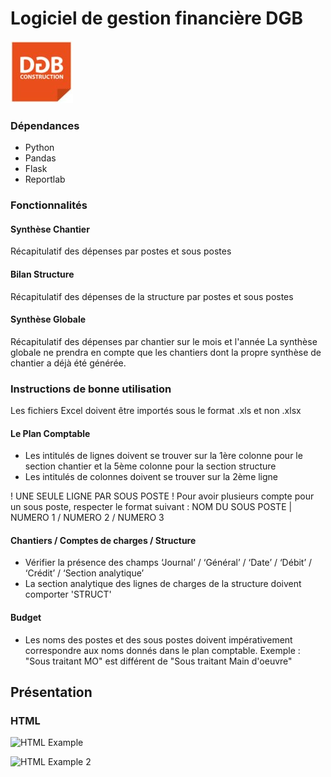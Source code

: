 
# Logiciel de gestion financière DGB
![DGB LOGO](https://github.com/vidanm/DGB-Gestion/blob/master/images/DGB.jpeg)

### Dépendances
- Python
- Pandas
- Flask
- Reportlab

### Fonctionnalités

#### Synthèse Chantier
Récapitulatif des dépenses par postes et sous postes

#### Bilan Structure
Récapitulatif des dépenses de la structure par postes et sous postes

#### Synthèse Globale
Récapitulatif des dépenses par chantier sur le mois et l'année 
La synthèse globale ne prendra en compte que les chantiers dont la propre synthèse de chantier a déjà été générée.

### Instructions de bonne utilisation

Les fichiers Excel doivent être importés sous le format .xls et non .xlsx

#### Le Plan Comptable
- Les intitulés de lignes doivent se trouver sur la 1ère colonne pour le section chantier et la 5ème colonne pour la section structure
- Les intitulés de colonnes doivent se trouver sur la 2ème ligne

! UNE SEULE LIGNE PAR SOUS POSTE ! Pour avoir plusieurs compte pour un sous poste, respecter le format suivant :
NOM DU SOUS POSTE | NUMERO 1 / NUMERO 2 / NUMERO 3

#### Chantiers / Comptes de charges / Structure
- Vérifier la présence des champs ‘Journal’ / ‘Général’ / ‘Date’ / ‘Débit’ / ‘Crédit’ / ‘Section analytique’
- La section analytique des lignes de charges de la structure doivent comporter 'STRUCT'

#### Budget
- Les noms des postes et des sous postes doivent impérativement correspondre aux noms donnés dans le plan
comptable. Exemple : "Sous traitant MO" est différent de "Sous traitant Main d'oeuvre"


## Présentation
### HTML
![HTML Example](https://github.com/vidanm/DGB_Gesfin/blob/master/images/Capture%20d%E2%80%99%C3%A9cran%20de%202021-01-29%2015-53-25.png)

![HTML Example 2](https://github.com/vidanm/DGB_Gesfin/blob/master/images/Capture%20d%E2%80%99%C3%A9cran%20de%202021-01-29%2015-52-55.png)
